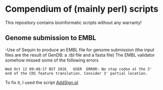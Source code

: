 # Compendium of (mainly perl) scripts
This repository contains bioinformatic scripts without any warranty!

## Genome submission to EMBL
-Use of Sequin to produce an EMBL file for genome submission (the input files are the result of GenDB: a .tbl file and a fasta file) The EMBL validator somehow missed some of the following errors
```
Wed Oct 12 09:48:17 BST 2016   USER  ERROR: No stop codon at the 3' end of the CDS feature translation. Consider 3' partial location.
```
To fix it, I used the script [AddSign.pl](https://github.com/lsayaved/Hello-World/blob/master/AddSign.pl)
